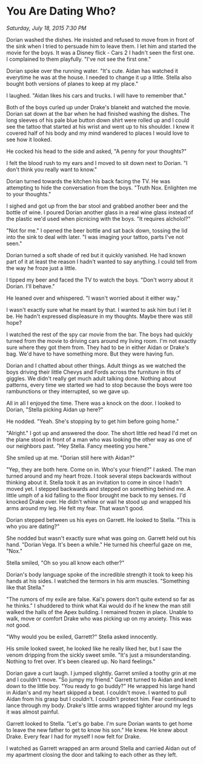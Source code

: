 # You Are Dating Who?
_Saturday, July 18, 2015 7:30 PM_

Dorian washed the dishes.  He insisted and refused to move from in front of the sink when I tried to persuade him to leave them.  I let him and started the movie for the boys.  It was a Disney flick - Cars 2 I hadn't seen the first one.  I complained to them playfully.  "I've not see the first one."

Dorian spoke over the running water.  "It's cute.  Aidan has watched it everytime he was at the house.  I needed to change it up a little.  Stella also bought both versions of planes to keep at my place."

I laughed.  "Aidan likes his cars and trucks.  I will have to remember that."

Both of the boys curled up under Drake's blanekt and watched the movie.  Dorian sat down at the bar when he had finished washing the dishes.  The long sleeves of his pale blue button down shirt were rolled up and I could see the tattoo that started at his wrist and went up to his shoulder.  I knew it covered half of his body and my mind wandered to places I would love to see how it looked.  

He cocked his head to the side and asked, "A penny for your thoughts?"

I felt the blood rush to my ears and I moved to sit down next to Dorian.  "I don't think you really want to know."

Dorian turned towards the kitchen his back facing the TV.  He was attempting to hide the conversation from the boys.  "Truth Nox.  Enlighten me to your thoughts."

I sighed and got up from the bar stool and grabbed another beer and the bottle of wine.  I poured Dorian another glass in a real wine glass instead of the plastic we'd used when picnicing with the boys.  "It requires alcholol?"

"Not for me." I opened the beer bottle and sat back down, tossing the lid into the sink to deal with later.  "I was imaging your tattoo, parts I've not seen."

Dorian turned a soft shade of red but it quickly vanished.  He had known part of it at least the reason I hadn't wanted to say anything.  I could tell from the way he froze just a little.

I tipped my beer and faced the TV to watch the boys.  "Don't worry about it Dorian.  I'll behave."

He leaned over and whispered.  "I wasn't worried about it either way."

I wasn't exactly sure what he meant by that.  I wanted to ask him but I let it be.  He hadn't expressed displeasure in my thoughts.  Maybe there was still hope?  

I watched the rest of the spy car movie from the bar.  The boys had quickly turned from the movie to driving cars around my living room.  I'm not exactly sure where they got them from.  They had to be in either Aidan or Drake's bag.  We'd have to have something more.  But they were having fun.

Dorian and I chatted about other things.  Adult things as we watched the boys driving their little Chevys and Fords across the furniture in fits of giggles.  We didn't really get much adult talking done.  Nothing about patterns, every time we started we had to stop because the boys were too rambunctions or they interrupted, so we gave up.

All in all I enjoyed the time.  There was a knock on the door.  I looked to Dorian, "Stella picking Aidan up here?"

He nodded.  "Yeah.  She's stopping by to get him before going home."

"Alright."  I got up and answered the door.  The short little red head I'd met on the plane stood in front of a man who was looking the other way as one of our neighbors past.  "Hey Stella.  Fancy meeting you here."

She smiled up at me.  "Dorian still here with Aidan?"

"Yep, they are both here.  Come on in.  Who's your friend?"  I asked.  The man turned around and my heart froze.  I took several steps backwards without thinking about it.  Stella took it as an invitation to come in since I hadn't moved yet.  I stepped backwards and stepped on something behind me.  A little umph of a kid falling to the floor brought me back to my senses.  I'd knocked Drake over.  He didn't whine or wail he stood up and wrapped his arms around my leg.  He felt my fear.  That wasn't good.

Dorian stepped between us his eyes on Garrett.  He looked to Stella.  "This is who you are dating?"

She nodded but wasn't exactly sure what was going on.  Garrett held out his hand.  "Dorian Vega.  It's been a while."  He turned his cheerful gaze on me, "Nox."

Stella smiled, "Oh so you all know each other?"

Dorian's body language spoke of the incredible strength it took to keep his hands at his sides.  I watched the termors in his arm muscles.  "Something like that Stella."

"The rumors of my exile are false.  Kai's powers don't quite extend so far as he thinks."  I shuddered to think what Kai would do if he knew the man still walked the halls of the Apex building.  I remained frozen in place.  Unable to walk, move or comfort Drake who was picking up on my anxiety.  This was not good.

"Why would you be exiled, Garrett?"  Stella asked innocently.

His smile looked sweet, he looked like he really liked her, but I saw the venom dripping from the sickly sweet smile.  "It's just a misunderstanding.  Nothing to fret over.  It's been cleared up.  No hard feelings."

Dorian gave a curt laugh.  I jumped slightly.  Garret smiled a toothy grin at me and I couldn't move.  "So jumpy my friend."  Garrett turned to Aidan and knelt down to the little boy. "You ready to go buddy?"  He wrapped his large hand in Aidan's and my heart skipped a beat.  I couldn't move.  I wanted to pull Aidan from his grasp but I couldn't.  I couldn't protect him.  Fear continued to lance through my body.  Drake's little arms wrapped tighter around my legs it was almost painful.

Garrett looked to Stella.  "Let's go babe.  I'm sure Dorian wants to get home to leave the new father to get to know his son."  He knew.  He knew about Drake.  Every fear I had for myself I now felt for Drake.  

I watched as Garrett wrapped an arm around Stella and carried Aidan out of my apartment closing the door and talking to each other as they left.

